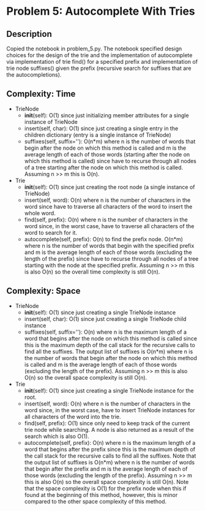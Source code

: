 # Problem 5: Autocomplete With Tries

## Description
Copied the notebook in problem_5.py.  The notebook specified design choices for the design of the trie and the
implementation of autocomplete via implementation of trie find() for a specified prefix and implementation of
trie node suffixes() given the prefix (recursive search for suffixes that are the autocompletions).

## Complexity: Time
* TrieNode
  * __init__(self): O(1) since just initializing member attributes for a single instance of TrieNode
  * insert(self, char): O(1) since just creating a single entry in the children dictionary (entry is a single instance
  of TrieNode)
  * suffixes(self, suffix=''): O(n*m) where n is the number of words that begin after the node on which this method is
  called and m is the average length of each of those words (starting after the node on which this method is
  called) since have to recurse through all nodes of a tree starting after the node on which this method is called.
  Assuming n >> m this is O(n).
* Trie
  * __init__(self): O(1) since just creating the root node (a single instance of TrieNode)
  * insert(self, word): O(n) where n is the number of characters in the word since have to traverse all characters of
  the word to insert the whole word.
  * find(self, prefix): O(n) where n is the number of characters in the word since, in the worst case, have to traverse
  all characters of the word to search for it.
  * autocomplete(self, prefix): O(n) to find the prefix node.  O(n*m) where n is the number of words that begin with the
  specified prefix and m is the average length of each of those words (excluding the length of the prefix) since have to
  recurse through all nodes of a tree starting with the node at the specified prefix. Assuming n >> m this is also O(n)
  so the overall time complexity is still O(n).

## Complexity: Space
* TrieNode
  * __init__(self): O(1) since just creating a single TrieNode instance
  * insert(self, char): O(1) since just creating a single TrieNode child instance
  * suffixes(self, suffix=''): O(n) where n is the maximum length of a word that begins after the node on which this
  method is called since this is the maximum depth of the call stack for the recursive calls to find all the suffixes.
  The output list of suffixes is O(n*m) where n is the number of words that begin after the node on which this
  method is called and m is the average length of each of those words (excluding the length of the prefix).
  Assuming n >> m this is also O(n) so the overall space complexity is still O(n).
* Trie
  * __init__(self): O(1) since just creating a single TrieNode instance for the root.
  * insert(self, word): O(n) where n is the number of characters in the word since, in the worst case, have to insert
  TrieNode instances for all characters of the word into the trie.
  * find(self, prefix): O(1) since only need to keep track of the current trie node while searching.  A node is also
  returned as a result of the search which is also O(1).
  * autocomplete(self, prefix): O(n) where n is the maximum length of a word that begins after the prefix since this is
  the maximum depth of the call stack for the recursive calls to find all the suffixes.  Note that the output list of
  suffixes is O(n*m) where n is the number of words that begin after the prefix and m is the average length of each of
  those words (excluding the length of the prefix).  Assuming n >> m this is also O(n) so the overall space complexity
  is still O(n).  Note that the space complexity is O(1) for the prefix node when this if found at the beginning of this
  method, however, this is minor compared to the other space complexity of this method.
